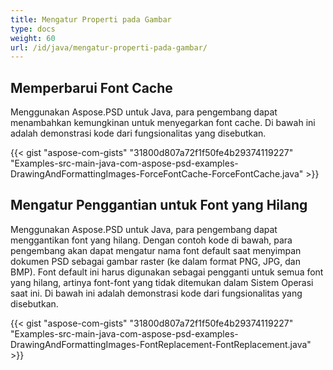 ```yaml
---
title: Mengatur Properti pada Gambar
type: docs
weight: 60
url: /id/java/mengatur-properti-pada-gambar/
---
```


## **Memperbarui Font Cache**
Menggunakan Aspose.PSD untuk Java, para pengembang dapat menambahkan kemungkinan untuk menyegarkan font cache. Di bawah ini adalah demonstrasi kode dari fungsionalitas yang disebutkan.

{{< gist "aspose-com-gists" "31800d807a72f1f50fe4b29374119227" "Examples-src-main-java-com-aspose-psd-examples-DrawingAndFormattingImages-ForceFontCache-ForceFontCache.java" >}}

## **Mengatur Penggantian untuk Font yang Hilang**
Menggunakan Aspose.PSD untuk Java, para pengembang dapat menggantikan font yang hilang. Dengan contoh kode di bawah, para pengembang akan dapat mengatur nama font default saat menyimpan dokumen PSD sebagai gambar raster (ke dalam format PNG, JPG, dan BMP). Font default ini harus digunakan sebagai pengganti untuk semua font yang hilang, artinya font-font yang tidak ditemukan dalam Sistem Operasi saat ini. Di bawah ini adalah demonstrasi kode dari fungsionalitas yang disebutkan.

{{< gist "aspose-com-gists" "31800d807a72f1f50fe4b29374119227" "Examples-src-main-java-com-aspose-psd-examples-DrawingAndFormattingImages-FontReplacement-FontReplacement.java" >}}
